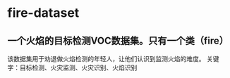 # fire-dataset
## 一个火焰的目标检测VOC数据集。只有一个类（fire）
该数据集用于劝退做火焰检测的年轻人，让他们认识到监测火焰的难度。
关键字：目标检测、火灾监测、火灾识别、火焰识别
